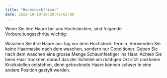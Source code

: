 ```yaml
---
title: "Hochsteckfrisur"
date: 2022-10-10T10:30:41+02:00
---
```


Wenn Sie ihre Haare bei uns Hochstecken, sind folgende Vorbereitungsschritte wichtig:

Waschen Sie ihre Haare am Tag vor dem Hochsteck Termin.
Verwenden Sie keine Haarmaske nach dem waschen, sondern nur Conditioner.
Geben Sie nach dem waschen eine grosse Menge Schaumfestiger ins Haar.
Achten Sie beim Haar trocknen darauf das der Scheitel am richtigen Ort sitzt und keine Knickstellen entstehen, denn getrocknete Haare können schwer in eine andere Position gestylt werden.
